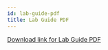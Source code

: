 ```yaml
---
id: lab-guide-pdf
title: Lab Guide PDF
---
```


[Download link for Lab Guide PDF](./creatorworkflowsnow.github.io-labs-collaborate.pdf)

